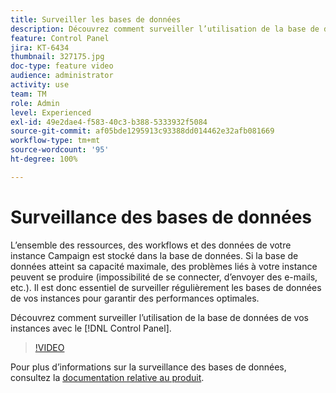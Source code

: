 ```yaml
---
title: Surveiller les bases de données
description: Découvrez comment surveiller l’utilisation de la base de données de vos instances.
feature: Control Panel
jira: KT-6434
thumbnail: 327175.jpg
doc-type: feature video
audience: administrator
activity: use
team: TM
role: Admin
level: Experienced
exl-id: 49e2dae4-f583-40c3-b388-5333932f5084
source-git-commit: af05bde1295913c93388dd014462e32afb081669
workflow-type: tm+mt
source-wordcount: '95'
ht-degree: 100%

---
```


# Surveillance des bases de données

L’ensemble des ressources, des workflows et des données de votre instance Campaign est stocké dans la base de données. Si la base de données atteint sa capacité maximale, des problèmes liés à votre instance peuvent se produire (impossibilité de se connecter, d’envoyer des e-mails, etc.). Il est donc essentiel de surveiller régulièrement les bases de données de vos instances pour garantir des performances optimales.

Découvrez comment surveiller l’utilisation de la base de données de vos instances avec le [!DNL Control Panel].

>[!VIDEO](https://video.tv.adobe.com/v/327175?quality=12&learn=0n)

Pour plus d’informations sur la surveillance des bases de données, consultez la [documentation relative au produit](https://experienceleague.adobe.com/docs/control-panel/using/performance-monitoring/database-monitoring/database-monitoring.html?lang=fr).
